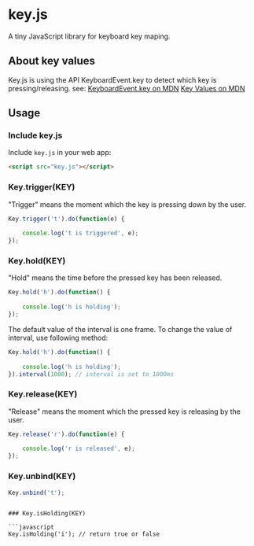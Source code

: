 # key.js
A tiny JavaScript library for keyboard key maping.

## About key values
Key.js is using the API KeyboardEvent.key to detect which key is pressing/releasing.
see:
[KeyboardEvent.key on MDN](https://developer.mozilla.org/zh-TW/docs/Web/API/KeyboardEvent/key)
[Key Values on MDN](https://developer.mozilla.org/en-US/docs/Web/API/KeyboardEvent/key/Key_Values)

## Usage
### Include key.js
Include `key.js` in your web app:

```html
<script src="key.js"></script>
```

### Key.trigger(KEY)
"Trigger" means the moment which the key is pressing down by the user.

```javascript
Key.trigger('t').do(function(e) {
	
	console.log('t is triggered', e);
});
```

### Key.hold(KEY)
"Hold" means the time before the pressed key has been released.

```javascript
Key.hold('h').do(function() {
	
	console.log('h is holding');
});
```

The default value of the interval is one frame.
To change the value of interval, use following method:

```javascript
Key.hold('h').do(function() {
	
	console.log('h is holding');
}).interval(1000); // interval is set to 1000ms
```

### Key.release(KEY)
"Release" means the moment which the pressed key is releasing by the user.

```javascript
Key.release('r').do(function(e) {
	
	console.log('r is released', e);
});
```

### Key.unbind(KEY)

```javascript
Key.unbind('t');
```
```

### Key.isHolding(KEY)

```javascript
Key.isHolding('i'); // return true or false
```